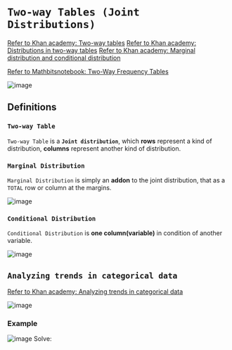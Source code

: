# `Two-way Tables (Joint Distributions)`

[Refer to Khan academy: Two-way tables](https://www.khanacademy.org/math/ap-statistics/analyzing-categorical-ap/stats-two-way-tables/v/two-way-frequency-tables-and-venn-diagrams)
[Refer to Khan academy: Distributions in two-way tables](https://www.khanacademy.org/math/ap-statistics/analyzing-categorical-ap/distributions-two-way-tables/v/marginal-distribution-and-conditional-distribution)
[Refer to Khan academy: Marginal distribution and conditional distribution](https://www.khanacademy.org/math/ap-statistics/analyzing-categorical-ap/modal/v/marginal-distribution-and-conditional-distribution)

[Refer to Mathbitsnotebook: Two-Way Frequency Tables](https://mathbitsnotebook.com/Algebra1/StatisticsReg/ST2TwoWayTable.html)

![image](https://user-images.githubusercontent.com/14041622/45615961-99a41080-baa0-11e8-91f8-ffdff9d16657.png)


## Definitions

### `Two-way Table`
`Two-way Table` is a **`Joint distribution`**, which **rows** represent a kind of distribution, **columns** represent another kind of distribution.

### `Marginal Distribution`
`Marginal Distribution` is simply an **addon** to the joint distribution, that as a `TOTAL` row or column at the margins.

![image](https://user-images.githubusercontent.com/14041622/45615921-7b3e1500-baa0-11e8-9efe-70f8b7195460.png)


### `Conditional Distribution`
`Conditional Distribution` is **one column(variable)** in condition of another variable.


![image](https://user-images.githubusercontent.com/14041622/43597739-8947b5ac-96b5-11e8-85b5-f508db18e806.png)



## `Analyzing trends in categorical data`

[Refer to Khan academy: Analyzing trends in categorical data](https://www.khanacademy.org/math/statistics-probability/analyzing-categorical-data/two-way-tables-for-categorical-data/v/analyzing-trends-categorical-data)

![image](https://user-images.githubusercontent.com/14041622/45876232-a42a1700-bdcc-11e8-84c2-83436945405b.png)



### Example
![image](https://user-images.githubusercontent.com/14041622/45876198-8a88cf80-bdcc-11e8-970a-d46e39b055ac.png)
Solve:

